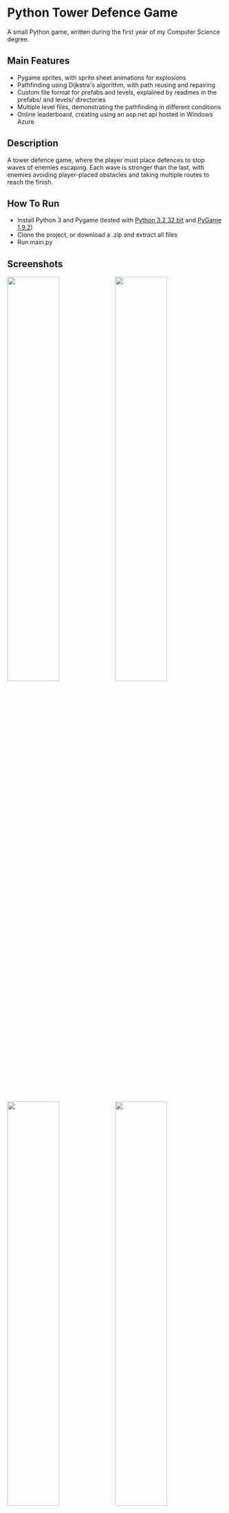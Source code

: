 # Python Tower Defence Game
A small Python game, written during the first year of my Computer Science degree.

## Main Features
- Pygame sprites, with sprite sheet animations for explosions
- Pathfinding using Dijkstra's algorithm, with path reusing and repairing
- Custom file format for prefabs and levels, explained by readmes in the prefabs/ and levels/ directories
- Multiple level files, demonstrating the pathfinding in different conditions
- Online leaderboard, creating using an asp.net api hosted in Windows Azure

## Description
A tower defence game, where the player must place defences to stop waves of enemies escaping. Each wave
is stronger than the last, with enemies avoiding player-placed obstacles and taking multiple routes to reach the finish.

## How To Run
- Install Python 3 and Pygame (tested with [Python 3.2 32 bit](https://www.python.org/ftp/python/3.2) and [PyGame 1.9.2](http://www.pygame.org/download.shtml))
- Clone the project, or download a .zip and extract all files
- Run main.py

## Screenshots
<img src="https://raw.githubusercontent.com/loinesg/tower-defence/master/tower-defence-4.jpg" width="49%" />
<img src="https://raw.githubusercontent.com/loinesg/tower-defence/master/tower-defence-1.jpg" width="49%" />
<img src="https://raw.githubusercontent.com/loinesg/tower-defence/master/tower-defence-2.jpg" width="49%" />
<img src="https://raw.githubusercontent.com/loinesg/tower-defence/master/tower-defence-3.jpg" width="49%" />
